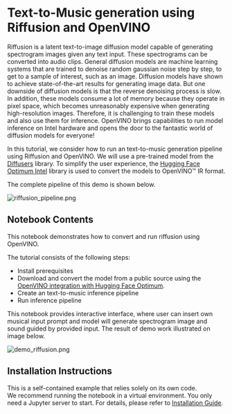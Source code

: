 # Text-to-Music generation using Riffusion and OpenVINO

Riffusion is a latent text-to-image diffusion model capable of generating spectrogram images given any text input. These spectrograms can be converted into audio clips.
General diffusion models are machine learning systems that are trained to denoise random gaussian noise step by step, to get to a sample of interest, such as an image.
Diffusion models have shown to achieve state-of-the-art results for generating image data. But one downside of diffusion models is that the reverse denoising process is slow. In addition, these models consume a lot of memory because they operate in pixel space, which becomes unreasonably expensive when generating high-resolution images. Therefore, it is challenging to train these models and also use them for inference. OpenVINO brings capabilities to run model inference on Intel hardware and opens the door to the fantastic world of diffusion models for everyone!

In this tutorial, we consider how to run an text-to-music generation pipeline using Riffusion and OpenVINO. We will use a pre-trained model from the [Diffusers](https://huggingface.co/docs/diffusers/index) library. To simplify the user experience, the [Hugging Face Optimum Intel](https://huggingface.co/docs/optimum/intel/index) library is used to convert the models to OpenVINO™ IR format.

The complete pipeline of this demo is shown below.

![riffusion_pipeline.png](https://github.com/openvinotoolkit/openvino_notebooks/assets/29454499/3de12c6b-23ef-4953-aeda-5785108990b9)

## Notebook Contents

This notebook demonstrates how to convert and run riffusion using OpenVINO.

The tutorial consists of the following steps:

- Install prerequisites
- Download and convert the model from a public source using the [OpenVINO integration with Hugging Face Optimum](https://huggingface.co/blog/openvino).
- Create an text-to-music inference pipeline
- Run inference pipeline


This notebook provides interactive interface, where user can insert own musical input prompt and model will generate spectrogram image and sound guided by provided input. The result of demo work illustrated on image below.

![demo_riffusion.png](https://github.com/openvinotoolkit/openvino_notebooks/assets/29454499/d14743bd-d5de-4527-9000-f6090d86e9ac)

## Installation Instructions

This is a self-contained example that relies solely on its own code.</br>
We recommend running the notebook in a virtual environment. You only need a Jupyter server to start.
For details, please refer to [Installation Guide](../../README.md).
